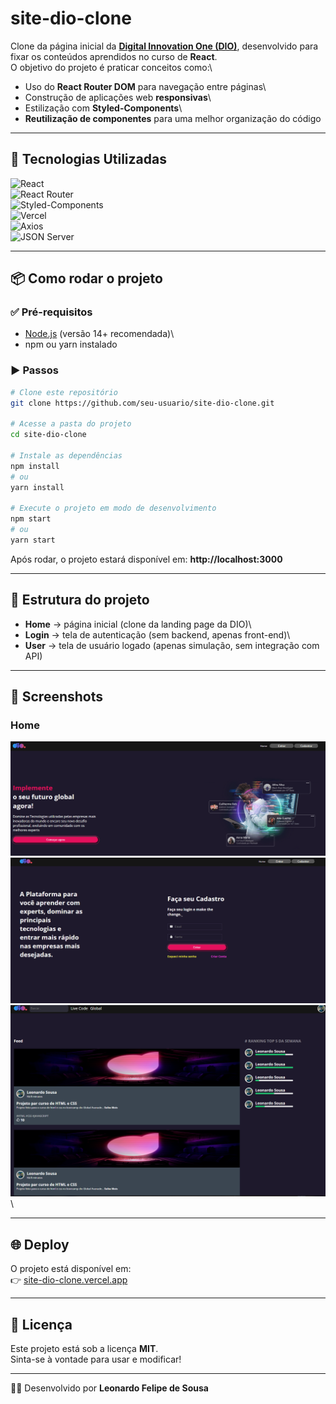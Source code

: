 # site-dio-clone

Clone da página inicial da **[Digital Innovation One
(DIO)](https://www.dio.me/)**, desenvolvido para fixar os conteúdos
aprendidos no curso de **React**.\
O objetivo do projeto é praticar conceitos como:\
- Uso do **React Router DOM** para navegação entre páginas\
- Construção de aplicações web **responsivas**\
- Estilização com **Styled-Components**\
- **Reutilização de componentes** para uma melhor organização do código

------------------------------------------------------------------------

## 🚀 Tecnologias Utilizadas  

![React](https://img.shields.io/badge/React-20232A?style=for-the-badge&logo=react&logoColor=61DAFB)  
![React Router](https://img.shields.io/badge/React_Router-CA4245?style=for-the-badge&logo=react-router&logoColor=white)  
![Styled-Components](https://img.shields.io/badge/styled--components-DB7093?style=for-the-badge&logo=styled-components&logoColor=white)  
![Vercel](https://img.shields.io/badge/Vercel-000000?style=for-the-badge&logo=vercel&logoColor=white)  
![Axios](https://img.shields.io/badge/Axios-5A29E4?style=for-the-badge&logo=axios&logoColor=white)  
![JSON Server](https://img.shields.io/badge/JSON%20Server-323330?style=for-the-badge&logo=json&logoColor=yellow)  


------------------------------------------------------------------------

## 📦 Como rodar o projeto

### ✅ Pré-requisitos

-   [Node.js](https://nodejs.org/) (versão 14+ recomendada)\
-   npm ou yarn instalado

### ▶️ Passos

``` bash
# Clone este repositório
git clone https://github.com/seu-usuario/site-dio-clone.git

# Acesse a pasta do projeto
cd site-dio-clone

# Instale as dependências
npm install
# ou
yarn install

# Execute o projeto em modo de desenvolvimento
npm start
# ou
yarn start
```

Após rodar, o projeto estará disponível em: **http://localhost:3000**

------------------------------------------------------------------------

## 📂 Estrutura do projeto

-   **Home** → página inicial (clone da landing page da DIO)\
-   **Login** → tela de autenticação (sem backend, apenas front-end)\
-   **User** → tela de usuário logado (apenas simulação, sem integração
    com API)

------------------------------------------------------------------------

## 🎨 Screenshots

### Home

![Home](src/assets/home.png)\
![Login](src/assets/login.png)\
![Feed](src/assets/feed.png)\




------------------------------------------------------------------------

## 🌐 Deploy

O projeto está disponível em:\
👉 [site-dio-clone.vercel.app](https://site-dio-clone.vercel.app)

------------------------------------------------------------------------

## 📄 Licença

Este projeto está sob a licença **MIT**.\
Sinta-se à vontade para usar e modificar!

------------------------------------------------------------------------

👨‍💻 Desenvolvido por **Leonardo Felipe de Sousa**
